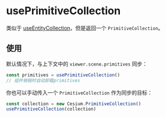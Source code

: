 # usePrimitiveCollection

类似于 [useEntityCollection](/zh/composables/useEntityCollection)，但是返回一个 `PrimitiveCollection`。

## 使用

默认情况下，与上下文中的 `viewer.scene.primitives` 同步：

```js
const primitives = usePrimitiveCollection()
// 组件销毁时自动卸载primitives
```

你也可以手动传入一个 `PrimitiveCollection` 作为同步的目标：

```js
const collection = new Cesium.PrimitiveCollection()
usePrimitiveCollection(collection)
```
